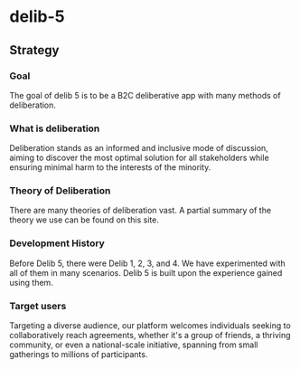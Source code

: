 # delib-5
## Strategy
### Goal
The goal of delib 5 is to be a B2C deliberative app with many methods of deliberation.
### What is deliberation
Deliberation stands as an informed and inclusive mode of discussion, aiming to discover the most optimal solution for all stakeholders while ensuring minimal harm to the interests of the minority.
### Theory of Deliberation
There are many theories of deliberation vast. A partial summary of the theory we use can be found on this site. 

### Development History
Before Delib 5, there were Delib 1, 2, 3, and 4. We have experimented with all of them in many scenarios. Delib 5 is built upon the experience gained using them.
### Target users
Targeting a diverse audience, our platform welcomes individuals seeking to collaboratively reach agreements, whether it's a group of friends, a thriving community, or even a national-scale initiative, spanning from small gatherings to millions of participants.

